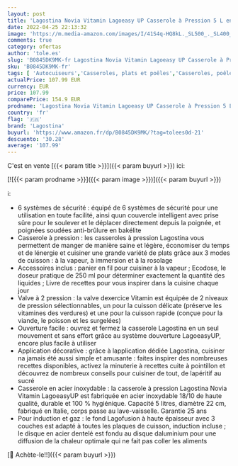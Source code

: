 ```yaml
---
layout: post
title: 'Lagostina Novia Vitamin Lagoeasy UP Casserole à Pression 5 L en acier inoxydable 18/10 Ø 22 cm  Casserole à induction et gaz Couvercle avec ouverture facilitée  Panier  Ecodose et Livre de recettes'
date: 2022-04-25 22:13:32
image: 'https://m.media-amazon.com/images/I/41S4q-HQ8kL._SL500_._SL400_.jpg'
comments: true
category: ofertas
author: 'tole.es'
slug: 'B0845DK9MK-fr Lagostina Novia Vitamin Lagoeasy UP Casserole à Pression 5...'
sku: 'B0845DK9MK-fr'
tags: [ 'Autocuiseurs','Casseroles, plats et poêles','Casseroles, poêles et faitouts','Cuisine et Maison','lagostina','🇫🇷', ]
actualPrice: 107.99 EUR
currency: EUR
price: 107.99
comparePrice: 154.9 EUR
prodname: 'Lagostina Novia Vitamin Lagoeasy UP Casserole à Pression 5 L en acier inoxydable 18/10 Ø 22 cm  Casserole à induction et gaz Couvercle avec ouverture facilitée  Panier  Ecodose et Livre de recettes'
country: 'fr'
flag: '🇫🇷'
brand: 'Lagostina'
buyurl: 'https://www.amazon.fr/dp/B0845DK9MK/?tag=tolees0d-21'
descuento: '30.28'
average: '107.99'
---
```


C'est en vente [{{< param title >}}]({{< param buyurl >}}) ici:

[![{{< param prodname >}}]({{< param image >}})]({{< param buyurl >}})

ℹ️:

- 6 systèmes de sécurité : équipé de 6 systèmes de sécurité pour une utilisation en toute facilité, ainsi quun couvercle intelligent avec prise sûre pour le soulever et le déplacer directement depuis la poignée, et poignées soudées anti-brûlure en bakélite
- Casserole à pression : les casseroles à pression Lagostina vous permettent de manger de manière saine et légère, économiser du temps et de lénergie et cuisiner une grande variété de plats grâce aux 3 modes de cuisson : à la vapeur, à immersion et à la rosolage
- Accessoires inclus : panier en fil pour cuisiner à la vapeur ; Ecodose, le doseur pratique de 250 ml pour déterminer exactement la quantité des liquides ; Livre de recettes pour vous inspirer dans la cuisine chaque jour
- Valve à 2 pression : la valve dexercice Vitamin est équipée de 2 niveaux de pression sélectionnables, un pour la cuisson délicate (préserve les vitamines des verdures) et une pour la cuisson rapide (conçue pour la viande, le poisson et les surgelées)
- Ouverture facile : ouvrez et fermez la casserole Lagostina en un seul mouvement et sans effort grâce au système douverture LagoeasyUP, encore plus facile à utiliser
- Application décorative : grâce à lapplication dédiée Lagostina, cuisiner na jamais été aussi simple et amusante : faites inspirer des nombreuses recettes disponibles, activez la minuterie à recettes cuite à pointillon et découvrez de nombreux conseils pour cuisiner de tout, de lapéritif au sucré
- Casserole en acier inoxydable : la casserole à pression Lagostina Novia Vitamin LagoeasyUP est fabriquée en acier inoxydable 18/10 de haute qualité, durable et 100 % hygiénique. Capacité 5 litres, diamètre 22 cm, fabriqué en Italie, corps passe au lave-vaisselle. Garantie 25 ans
- Pour induction et gaz : le fond Lagofusion à haute épaisseur avec 3 couches est adapté à toutes les plaques de cuisson, induction incluse ; le disque en acier dentelé est fondu au disque daluminium pour une diffusion de la chaleur optimale qui ne fait pas coller les aliments

[🛒 Achète-le!!]({{< param buyurl >}})
